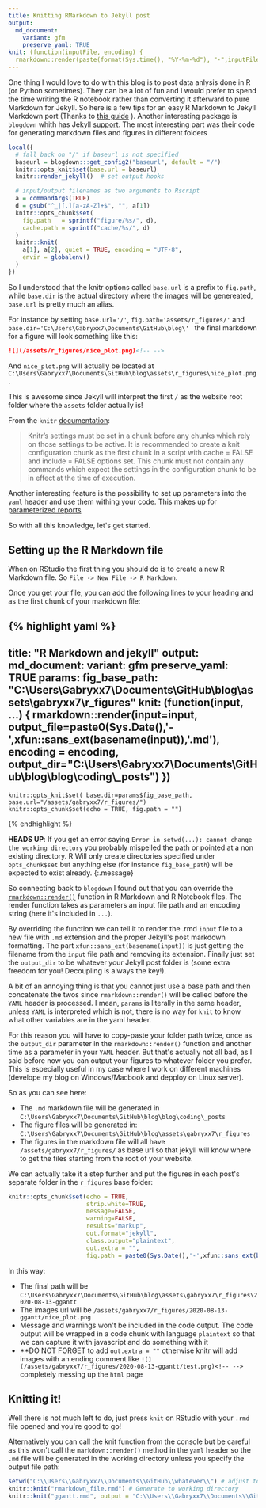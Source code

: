 ```yaml
---
title: Knitting RMarkdown to Jekyll post
output:
  md_document:
    variant: gfm
    preserve_yaml: TRUE
knit: (function(inputFile, encoding) {
  rmarkdown::render(paste(format(Sys.time(), "%Y-%m-%d"), "-",inputFile, sep = " ", collapse = NULL), encoding = encoding, output_dir = "../_posts/") })
---
```


One thing I would love to do with this blog is to post data anlysis done in R (or Python sometimes). They can be a lot of fun and I would prefer to spend the time writing the R notebook rather than converting it afterward to pure Markdown for Jekyll.
So here is a few tips for an easy R Markdown to Jekyll Markdown port (Thanks to [this guide](http://svmiller.com/blog/2019/08/two-helpful-rmarkdown-jekyll-tips/) ).
Another interesting package is `blogdown` whith has Jekyll [support](https://bookdown.org/yihui/blogdown/jekyll.html). The most interesting part was their code for generating markdown files and figures in different folders

```r
local({
  # fall back on "/" if baseurl is not specified
  baseurl = blogdown:::get_config2("baseurl", default = "/")
  knitr::opts_knit$set(base.url = baseurl)
  knitr::render_jekyll()  # set output hooks

  # input/output filenames as two arguments to Rscript
  a = commandArgs(TRUE)
  d = gsub("^_|[.][a-zA-Z]+$", "", a[1])
  knitr::opts_chunk$set(
    fig.path   = sprintf("figure/%s/", d),
    cache.path = sprintf("cache/%s/", d)
  )
  knitr::knit(
    a[1], a[2], quiet = TRUE, encoding = "UTF-8",
    envir = globalenv()
  )
})
```

So I understood that the knitr options called `base.url` is a prefix to `fig.path`, while `base.dir` is the actual directory where the images will be genereated, `base.url` is pretty much an alias.

For instance by setting `base.url='/'`, `fig.path='assets/r_figures/'` and `base.dir='C:\Users\Gabryxx7\Documents\GitHub\blog\' ` the final markdown for a figure will look something like this:

```markdown
![](/assets/r_figures/nice_plot.png)<!-- -->
```

And `nice_plot.png` will actually be located at `C:\Users\Gabryxx7\Documents\GitHub\blog\assets\r_figures\nice_plot.png`.

This is awesome since Jekyll will interpret the first `/` as the website root folder where the `assets` folder actually is!


From the `knitr` [documentation](https://yihui.org/knitr/objects/):
> Knitr’s settings must be set in a chunk before any chunks which rely on those settings to be active. It is recommended to create a knit configuration chunk as the first chunk in a script with cache = FALSE and include = FALSE options set. This chunk must not contain any commands which expect the settings in the configuration chunk to be in effect at the time of execution.

Another interesting feature is the possibility to set up parameters into the `yaml` header and use them withing your code. This makes up for [parameterized reports](https://rmarkdown.rstudio.com/developer_parameterized_reports.html)

So with all this knowledge, let's get started.

## Setting up the R Markdown file

When on RStudio the first thing you should do is to create a new R Markdown file. So `File -> New File -> R Markdown`.

Once you get your file, you can add the following lines to your heading and as the first chunk of your markdown file:

{% highlight yaml %}
---
title: "R Markdown and jekyll"
output:
  md_document:
    variant: gfm
    preserve_yaml: TRUE
params: 
  fig_base_path: "C:\\Users\\Gabryxx7\\Documents\\GitHub\\blog\\assets\\gabryxx7\\r_figures"
knit: (function(input, ...) {
  rmarkdown::render(input=input,
    output_file=paste0(Sys.Date(),'-',xfun::sans_ext(basename(input)),'.md'),
    encoding = encoding,
    output_dir="C:\\Users\\Gabryxx7\\Documents\\GitHub\\blog\\blog\\coding\\_posts")
  })
---

```{r setup, include=FALSE}
knitr::opts_knit$set( base.dir=params$fig_base_path, base.url="/assets/gabryxx7/r_figures/")
knitr::opts_chunk$set(echo = TRUE, fig.path = "")

```
{% endhighlight %}

**HEADS UP**: If you get an error saying `Error in setwd(...): cannot change the working directory` you probably mispelled the path or pointed at a non existing directory. R Will only create directories specified under `opts_chunk$set` but anything else (for instance `fig_base_path`) will be expected to exist already.
{:.message}


So connecting back to `blogdown`  I found out that you can override the [`rmarkdown::render()`](https://rmarkdown.rstudio.com/docs/reference/render.html) function in R Markdown and R Notebook files.
The render function takes as parameters an input file path and an encoding string (here it's included in `...`).

By overriding the function we can tell it to render the .rmd `input` file to a new file with `.md` extension and the proper Jekyll's post markdown formatting. The part `xfun::sans_ext(basename(input))` is just getting the filename from the `input` file path and removing its extension.
Finally just set the `output_dir` to be whatever your Jekyll post folder is (some extra freedom for you! Decoupling is always the key!).

A bit of an annoying thing is that you cannot just use a base path and then concatenate the twos since `rmarkdown::render()` will be called before the `YAML` header is processed. I mean, `params` is literally in the same header, unless `YAML` is interpreted which is not, there is no way for `knit` to know what other variables are in the yaml header.

For this reason you will have to copy-paste your folder path twice, once as the `output_dir` parameter in the `rmarkdown::render()` function and another time as a parameter in your `YAML` header. But that's actually not all bad, as I said before now you can output your figures to whatever folder you prefer.
This is especially useful in my case where I work on different machines (develope my blog on Windows/Macbook and depploy on Linux server).

So as you can see here:
- The `.md` markdown file will be generated in `C:\Users\Gabryxx7\Documents\GitHub\blog\blog\coding\_posts`
- The figure files will be generated in: `C:\Users\Gabryxx7\Documents\GitHub\blog\assets\gabryxx7\r_figures`
- The figures in the markdown file will all have `/assets/gabryxx7/r_figures/` as base url so that jekyll will know where to get the files starting from the root of your website.

We can actually take it a step further and put the figures in each post's separate folder in the `r_figures` base folder:
```r
knitr::opts_chunk$set(echo = TRUE,
                      strip.white=TRUE,
                      message=FALSE,
                      warning=FALSE,
                      results="markup",
                      out.format="jekyll",
                      class.output="plaintext",
                      out.extra = "",
                      fig.path = paste0(Sys.Date(),'-',xfun::sans_ext(basename(knitr::current_input())),"/"))
```

In this way:
- The final path will be `C:\Users\Gabryxx7\Documents\GitHub\blog\assets\gabryxx7\r_figures\2020-08-13-ggantt`
- The images url will be `/assets/gabryxx7/r_figures/2020-08-13-ggantt/nice_plot.png`
- Message and warnings won't be included in the code output. The code output will be wrapped in a code chunk with language `plaintext` so that we can capture it with javascript and do something with it
- **DO NOT FORGET to add `out.extra = ""` otherwise knitr will add images with an ending comment like `![](/assets/gabryxx7/r_figures/2020-08-13-ggantt/test.png)<!-- -->` completely messing up the `html` page

## Knitting it!
Well there is not much left to do, just press `knit` on RStudio with your `.rmd` file opened and you're good to go!

Alternatively you can call the knit function from the console but be careful as this won't call the `markdown::render()` method in the `yaml` header so the `.md` file will be generated in the working directory unless you specify the output file path:

```r
setwd("C:\\Users\\Gabryxx7\\Documents\\GitHub\\whatever\\") # adjust to your preferences.
knitr::knit("rmarkdown_file.rmd") # Generate to working directory
knitr::knit("ggantt.rmd", output = "C:\\Users\\Gabryxx7\\Documents\\GitHub\\blog\\blog\\coding\\_posts\\2020-08-13-rmarkdown_file.md") # Generate to Jekyll's post directory
```
